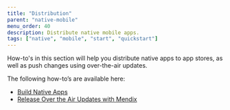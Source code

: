 ```yaml
---
title: "Distribution"
parent: "native-mobile"
menu_order: 40
description: Distribute native mobile apps.
tags: ["native", "mobile", "start", "quickstart"]
---
```


How-to's in this section will help you distribute native apps to app stores, as well as push changes using over-the-air updates.

The following how-to’s are available here:

* [Build Native Apps](build-native-apps)
* [Release Over the Air Updates with Mendix](how-to-ota)